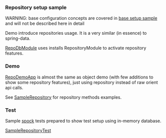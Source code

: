 ### Repository setup sample

WARNING: base configuration concepts are covered in [base setup sample](../setup-base) 
and will not be described here in detail

Demo introduce repositories usage. It is a very similar (in essence) to spring-data.

[RepoDbModule](src/main/java/ru/vyarus/guice/persist/orient/examples/module/RepoDbModule.java) uses 
installs RepositoryModule to activate repository features.

### Demo

[RepoDemoApp](src/main/java/ru/vyarus/guice/persist/orient/examples/ObjectDemoApp.java) 
is almost the same as object demo (with few additions to show some repository features), just using repository instead of raw orient api calls.

See [SampleRepository](src/main/java/ru/vyarus/guice/persist/orient/examples/repository/SampleRepository.java) for repository
methods examples. 

### Test

Sample [spock](http://spockframework.github.io/spock/docs/1.0/index.html) tests prepared to show test setup using in-memory database.
 
[SampleRepositoryTest](src/test/groovy/ru/vyarus/guice/persist/orient/examples/repository/SampleRepositoryTest.groovy)